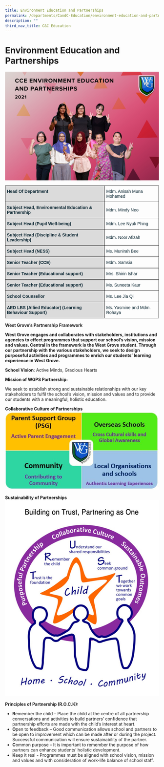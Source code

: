 ```yaml
---
title: Environment Education and Partnerships
permalink: /departments/CandC-Education/environment-education-and-partnerships
description: ""
third_nav_title: C&C Education
---
```

# Environment Education and Partnerships
![](/images/CCE%20ENVIRONMENT%20EDUCATION%20AND%20PARTNERSHIPS.jpg)

<style type="text/css">
.tg  {border-collapse:collapse;border-spacing:0;}
.tg td{border-color:black;border-style:solid;border-width:1px;font-family:Arial, sans-serif;font-size:14px;
  overflow:hidden;padding:10px 5px;word-break:normal;}
.tg th{border-color:black;border-style:solid;border-width:1px;font-family:Arial, sans-serif;font-size:14px;
  font-weight:normal;overflow:hidden;padding:10px 5px;word-break:normal;}
.tg .tg-s5dh{color:#0C2733;text-align:left;vertical-align:middle}
.tg .tg-ytt9{background-color:#DBDBDB;color:#0C2733;font-weight:bold;text-align:left;vertical-align:top}
</style>
<table class="tg">
<thead>
  <tr>
    <th class="tg-ytt9">Head Of Department</th>
    <th class="tg-s5dh">Mdm. Anisah Muna Mohamed<br></th>
  </tr>
</thead>
<tbody>
  <tr>
    <td class="tg-ytt9">Subject Head, Environmental Education &amp; Partnership<br></td>
    <td class="tg-s5dh">Mdm. Mindy Neo<br></td>
  </tr>
  <tr>
    <td class="tg-ytt9">Subject Head (Pupil Well-being)<br></td>
    <td class="tg-s5dh">Mdm. Lee Nyuk Phing<br></td>
  </tr>
  <tr>
    <td class="tg-ytt9">Subject Head (Discipline &amp; Student Leadership)</td>
    <td class="tg-s5dh">Mdm. Noor Afizah</td>
  </tr>
  <tr>
    <td class="tg-ytt9">Subject Head (NESS)</td>
    <td class="tg-s5dh">Ms. Munirah Bee<br></td>
  </tr>
  <tr>
    <td class="tg-ytt9">Senior Teacher (CCE)</td>
    <td class="tg-s5dh">Mdm. Samsia<br></td>
  </tr>
  <tr>
    <td class="tg-ytt9">Senior Teacher (Educational support)<br></td>
    <td class="tg-s5dh">Mrs. Shirin Ishar<br></td>
  </tr>
  <tr>
    <td class="tg-ytt9">Senior Teacher (Educational support)<br></td>
    <td class="tg-s5dh">Ms. Suneeta Kaur<br></td>
  </tr>
  <tr>
    <td class="tg-ytt9">School Counsellor<br></td>
    <td class="tg-s5dh">Ms. Lee Jia Qi<br></td>
  </tr>
  <tr>
    <td class="tg-ytt9">AED LBS (Allied Educator) (Learning Behaviour Support)<br></td>
    <td class="tg-s5dh">Ms. Yasmine and Mdm. Rohaya</td>
  </tr>
</tbody>
</table>

**West Grove’s Partnership Framework**

**West Grove engages and collaborates with stakeholders, institutions and agencies to effect programmes that support our school’s vision, mission and values. Central in the framework is the West Grove student. Through our partnership with the various stakeholders, we seek to design purposeful activities and programmes to enrich our students’ learning experience in West Grove.**

**School Vision**:  Active Minds, Gracious Hearts

**Mission of WGPS Partnership:**

We seek to establish strong and sustainable relationships with our key stakeholders to fulfil the school’s vision, mission and values and to provide our students with a meaningful, holistic education.

**Collaborative Culture of Partnerships**
![](/images/Partnership%20Framework.jpg)

**Sustainability of Partnerships**
![](/images/WGPS%20Partnership%20Logo.jpg)

**Principles of Partnership (R.O.C.K):**

* **R**emember the child – Place the child at the centre of all partnership conversations and activities to build partners’ confidence that partnership efforts are made with the child’s interest at heart.
* **O**pen to feedback – Good communication allows school and partners to be open to improvement which can be made after or during the project. Successful communication will ensure sustainability of the partner.
* **C**ommon purpose – It is important to remember the purpose of how partners can enhance students’ holistic development.
* **K**eep it real - Programmes must be aligned with school vision, mission and values and with consideration of work-life balance of school staff.